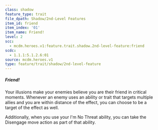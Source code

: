 ```yaml
---
class: shadow
feature_type: trait
file_dpath: Shadow/2nd-Level Features
item_id: friend
item_index: '01'
item_name: Friend!
level: 2
scc:
  - mcdm.heroes.v1:feature.trait.shadow.2nd-level-feature:friend
scdc:
  - 1.1.1:5.1.2.6:01
source: mcdm.heroes.v1
type: feature/trait/shadow/2nd-level-feature
---
```


##### Friend!

Your illusions make your enemies believe you are their friend in critical moments. Whenever an enemy uses an ability or trait that targets multiple allies and you are within distance of the effect, you can choose to be a target of the effect as well.

Additionally, when you use your I'm No Threat ability, you can take the Disengage move action as part of that ability.
